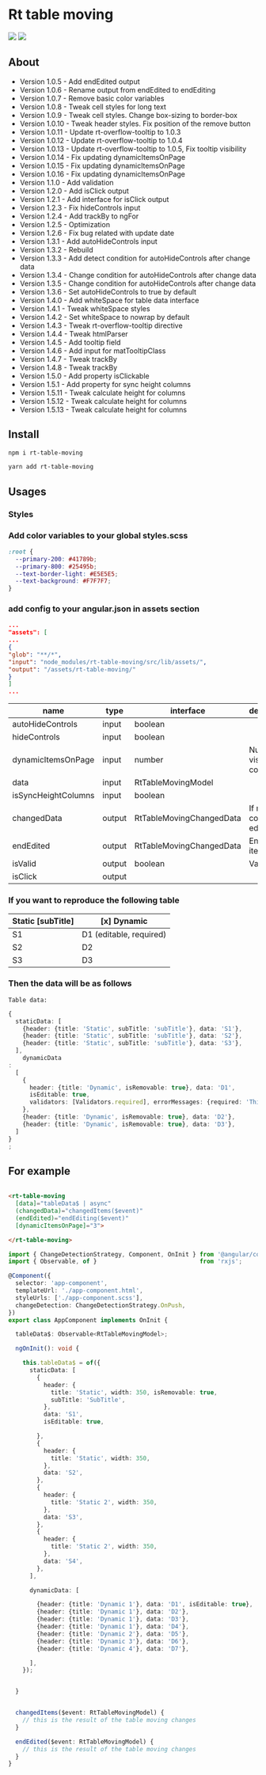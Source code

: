 # Rt table moving

![](/projects/rt-table-moving/rt-table-moving.gif)
![](/projects/rt-table-moving/rt-table-moving-validation.png)

## About

- Version 1.0.5 - Add endEdited output
- Version 1.0.6 - Rename output from endEdited to endEditing
- Version 1.0.7 - Remove basic color variables
- Version 1.0.8 - Tweak cell styles for long text
- Version 1.0.9 - Tweak cell styles. Change box-sizing to border-box
- Version 1.0.10 - Tweak header styles. Fix position of the remove button
- Version 1.0.11 - Update rt-overflow-tooltip to 1.0.3
- Version 1.0.12 - Update rt-overflow-tooltip to 1.0.4
- Version 1.0.13 - Update rt-overflow-tooltip to 1.0.5, Fix tooltip visibility
- Version 1.0.14 - Fix updating dynamicItemsOnPage
- Version 1.0.15 - Fix updating dynamicItemsOnPage
- Version 1.0.16 - Fix updating dynamicItemsOnPage
- Version 1.1.0 - Add validation
- Version 1.2.0 - Add isClick output
- Version 1.2.1 - Add interface for isClick output
- Version 1.2.3 - Fix hideControls input
- Version 1.2.4 - Add trackBy to ngFor
- Version 1.2.5 - Optimization
- Version 1.2.6 - Fix bug related with update date
- Version 1.3.1 - Add autoHideControls input
- Version 1.3.2 - Rebuild
- Version 1.3.3 - Add detect condition for autoHideControls after change data
- Version 1.3.4 - Change condition for autoHideControls after change data
- Version 1.3.5 - Change condition for autoHideControls after change data
- Version 1.3.6 - Set autoHideControls to true by default
- Version 1.4.0 - Add whiteSpace for table data interface
- Version 1.4.1 - Tweak whiteSpace styles
- Version 1.4.2 - Set whiteSpace to nowrap by default
- Version 1.4.3 - Tweak rt-overflow-tooltip directive
- Version 1.4.4 - Tweak htmlParser
- Version 1.4.5 - Add tooltip field
- Version 1.4.6 - Add input for matTooltipClass
- Version 1.4.7 - Tweak trackBy
- Version 1.4.8 - Tweak trackBy
- Version 1.5.0 - Add property isClickable
- Version 1.5.1 - Add property for sync height columns
- Version 1.5.11 - Tweak calculate height for columns
- Version 1.5.12 - Tweak calculate height for columns
- Version 1.5.13 - Tweak calculate height for columns

## Install

```bash
npm i rt-table-moving
```

```bash
yarn add rt-table-moving
```

## Usages

### Styles

### Add color variables to your global styles.scss

```css
:root {
  --primary-200: #41789b;
  --primary-800: #25495b;
  --text-border-light: #E5E5E5;
  --text-background: #F7F7F7;
}
```

### add config to your angular.json in assets section

```json
...
"assets": [
...
{
"glob": "**/*",
"input": "node_modules/rt-table-moving/src/lib/assets/",
"output": "/assets/rt-table-moving/"
}
]
...
```

| name                | type   | interface                | description                   |
|---------------------|--------|--------------------------|-------------------------------|
| autoHideControls    | input  | boolean                  |                               |
| hideControls        | input  | boolean                  |                               |
| dynamicItemsOnPage  | input  | number                   | Number of visible columns     |
| data                | input  | RtTableMovingModel       |                               |
| isSyncHeightColumns | input  | boolean                  |                               |
| changedData         | output | RtTableMovingChangedData | If remove column or edit item |
| endEdited           | output | RtTableMovingChangedData | End edit item                 |
| isValid             | output | boolean                  | Validation                    |
| isClick             | output |                          |                               |

### If you want to reproduce the following table

| Static [subTitle] | [x] Dynamic             |
|-------------------|-------------------------|
| S1                | D1 (editable, required) |
| S2                | D2                      |
| S3                | D3                      |

### Then the data will be as follows

```Table data: ```

```ts
{
  staticData: [
    {header: {title: 'Static', subTitle: 'subTitle'}, data: 'S1'},
    {header: {title: 'Static', subTitle: 'subTitle'}, data: 'S2'},
    {header: {title: 'Static', subTitle: 'subTitle'}, data: 'S3'},
  ],
    dynamicData
:
  [
    {
      header: {title: 'Dynamic', isRemovable: true}, data: 'D1',
      isEditable: true,
      validators: [Validators.required], errorMessages: {required: 'This field is required'},
    },
    {header: {title: 'Dynamic', isRemovable: true}, data: 'D2'},
    {header: {title: 'Dynamic', isRemovable: true}, data: 'D3'},
  ]
}
;
```

## For example

```html

<rt-table-moving
  [data]="tableData$ | async"
  (changedData)="changedItems($event)"
  (endEdited)="endEditing($event)"
  [dynamicItemsOnPage]="3">

</rt-table-moving>
```

```ts
import { ChangeDetectionStrategy, Component, OnInit } from '@angular/core';
import { Observable, of }                             from 'rxjs';

@Component({
  selector: 'app-component',
  templateUrl: './app-component.html',
  styleUrls: ['./app-component.scss'],
  changeDetection: ChangeDetectionStrategy.OnPush,
})
export class AppComponent implements OnInit {

  tableData$: Observable<RtTableMovingModel>;

  ngOnInit(): void {

    this.tableData$ = of({
      staticData: [
        {
          header: {
            title: 'Static', width: 350, isRemovable: true,
            subTitle: 'SubTitle',
          },
          data: 'S1',
          isEditable: true,

        },
        {
          header: {
            title: 'Static', width: 350,
          },
          data: 'S2',
        },
        {
          header: {
            title: 'Static 2', width: 350,
          },
          data: 'S3',
        },
        {
          header: {
            title: 'Static 2', width: 350,
          },
          data: 'S4',
        },
      ],

      dynamicData: [

        {header: {title: 'Dynamic 1'}, data: 'D1', isEditable: true},
        {header: {title: 'Dynamic 1'}, data: 'D2'},
        {header: {title: 'Dynamic 1'}, data: 'D3'},
        {header: {title: 'Dynamic 1'}, data: 'D4'},
        {header: {title: 'Dynamic 2'}, data: 'D5'},
        {header: {title: 'Dynamic 3'}, data: 'D6'},
        {header: {title: 'Dynamic 4'}, data: 'D7'},

      ],
    });


  }


  changedItems($event: RtTableMovingModel) {
    // this is the result of the table moving changes
  }

  endEdited($event: RtTableMovingModel) {
    // this is the result of the table moving changes
  }
}

```

